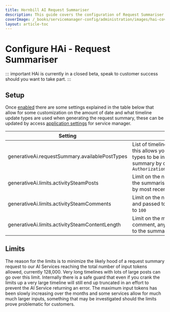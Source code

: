 ```yaml
---
title: Hornbill AI Request Summariser 
description: This guide covers the configuration of Request Summariser for HAi (Hornbill AI) within your environment. .
coverImage: /_books/servicemanager-config/administration/images/hai-cover.jpg
layout: article-toc
---
```


# Configure HAi - Request Summariser

::: important
HAi is currently in a closed beta, speak to customer success should you want to take part.
:::

## Setup

Once [enabled](/servicemanager-config/administration/hai#enabling-hai-features) there are some settings explained in the table below that allow for some customization on the amount of date and what timeline update types are used when generating the request summary, these can be updated by access [application settings](/servicemanager-config/advanced-tools-and-settings/application-settings) for service manager.

|Setting|Description|
|-|-|
|generativeAi.requestSummary.availablePostTypes|List of timeline update types sent to the summariser, this allows you to add in or remove certain update types to be included or excluded from the request summary by default this is set to  ```Authorization,Customer,Email,Escalate,Task,update```|
|generativeAi.limits.activitySteamPosts|Limit on the number of posts returned and passed to the summariser, by default this is set to ```100``` ordered by most recent activity|
|generativeAi.limits.activitySteamComments|Limit on the number of comments per post returned and passed to the summariser, by default this is set to  ```100```|
|generativeAi.limits.activitySteamContentLength|Limit on the maximum content length of a post or comment, anything longer is truncated and passed to the summariser, by default this is set to  ```1000```|

## Limits

The reason for the limits is to minimize the likely hood of a request summary request to our AI Services reaching the total number of input tokens allowed, currently 128,000. Very long timelines with lots of large posts can go over this limit. Internally there is a safe guard that even if you crank the limits up a very large timeline will still end up truncated in an effort to prevent the AI Service returning an error. The maximum input tokens has been slowly increasing over the months and some services allow for much much larger inputs, something that may be investigated should the limits prove problematic for customers.